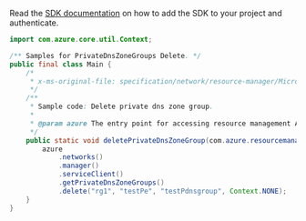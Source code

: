 Read the [SDK documentation](https://github.com/Azure/azure-sdk-for-java/blob/azure-resourcemanager_2.15.0/sdk/resourcemanager/azure-resourcemanager/README.md) on how to add the SDK to your project and authenticate.

```java
import com.azure.core.util.Context;

/** Samples for PrivateDnsZoneGroups Delete. */
public final class Main {
    /*
     * x-ms-original-file: specification/network/resource-manager/Microsoft.Network/stable/2021-05-01/examples/PrivateEndpointDnsZoneGroupDelete.json
     */
    /**
     * Sample code: Delete private dns zone group.
     *
     * @param azure The entry point for accessing resource management APIs in Azure.
     */
    public static void deletePrivateDnsZoneGroup(com.azure.resourcemanager.AzureResourceManager azure) {
        azure
            .networks()
            .manager()
            .serviceClient()
            .getPrivateDnsZoneGroups()
            .delete("rg1", "testPe", "testPdnsgroup", Context.NONE);
    }
}
```
